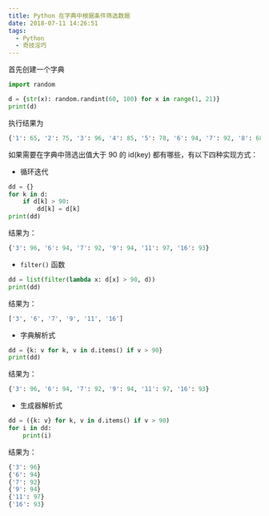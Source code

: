 ```yaml
---
title: Python 在字典中根据条件筛选数据
date: 2018-07-11 14:26:51
tags:
  - Python
  - 奇技淫巧
---
```


首先创建一个字典

```python
import random

d = {str(x): random.randint(60, 100) for x in range(1, 21)}
print(d)
```

执行结果为

```python
{'1': 65, '2': 75, '3': 96, '4': 85, '5': 78, '6': 94, '7': 92, '8': 68, '9': 94, '10': 72, '11': 97, '12': 65, '13': 64, '14': 72, '15': 88, '16': 93, '17': 75, '18': 61, '19': 83, '20': 71}
```

如果需要在字典中筛选出值大于 90 的 id(key) 都有哪些，有以下四种实现方式：

* 循环迭代

```python
dd = {}
for k in d:
    if d[k] > 90:
        dd[k] = d[k]
print(dd)
```

  结果为：

```python
{'3': 96, '6': 94, '7': 92, '9': 94, '11': 97, '16': 93}
```

* `filter()` 函数

```python
dd = list(filter(lambda x: d[x] > 90, d))
print(dd)
```

  结果为：

```python
['3', '6', '7', '9', '11', '16']
```

* 字典解析式

```python
dd = {k: v for k, v in d.items() if v > 90}
print(dd)
```

  结果为：

```python
{'3': 96, '6': 94, '7': 92, '9': 94, '11': 97, '16': 93}
```

* 生成器解析式

```python
dd = ({k: v} for k, v in d.items() if v > 90)
for i in dd:
    print(i)
```

  结果为：

```python
{'3': 96}
{'6': 94}
{'7': 92}
{'9': 94}
{'11': 97}
{'16': 93}
```

